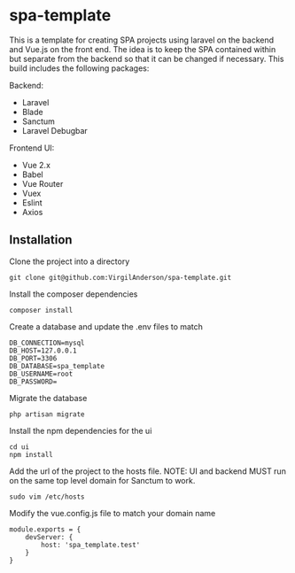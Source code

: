 # spa-template

This is a template for creating SPA projects using laravel on the backend and Vue.js on the front end. The idea is to keep the SPA contained within but separate from the backend so that it can be changed if necessary. This build includes the following packages:

Backend:

-   Laravel
-   Blade
-   Sanctum
-   Laravel Debugbar

Frontend UI:

-   Vue 2.x
-   Babel
-   Vue Router
-   Vuex
-   Eslint
-   Axios

## Installation

Clone the project into a directory

```
git clone git@github.com:VirgilAnderson/spa-template.git
```

Install the composer dependencies

```
composer install
```

Create a database and update the .env files to match

```
DB_CONNECTION=mysql
DB_HOST=127.0.0.1
DB_PORT=3306
DB_DATABASE=spa_template
DB_USERNAME=root
DB_PASSWORD=
```

Migrate the database

```
php artisan migrate
```

Install the npm dependencies for the ui

```
cd ui
npm install
```

Add the url of the project to the hosts file. NOTE: UI and backend MUST run on the same top level domain for Sanctum to work.

```
sudo vim /etc/hosts
```

Modify the vue.config.js file to match your domain name

```
module.exports = {
    devServer: {
        host: 'spa_template.test'
    }
}
```
